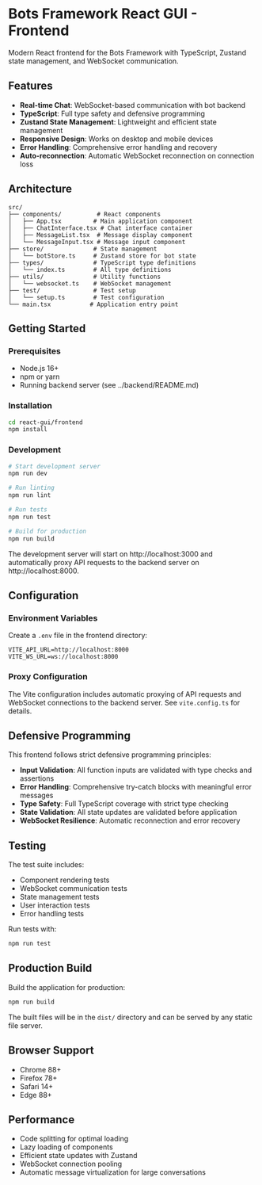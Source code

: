 # Bots Framework React GUI - Frontend

Modern React frontend for the Bots Framework with TypeScript, Zustand state management, and WebSocket communication.

## Features

- **Real-time Chat**: WebSocket-based communication with bot backend
- **TypeScript**: Full type safety and defensive programming
- **Zustand State Management**: Lightweight and efficient state management
- **Responsive Design**: Works on desktop and mobile devices
- **Error Handling**: Comprehensive error handling and recovery
- **Auto-reconnection**: Automatic WebSocket reconnection on connection loss

## Architecture

```
src/
├── components/          # React components
│   ├── App.tsx         # Main application component
│   ├── ChatInterface.tsx # Chat interface container
│   ├── MessageList.tsx  # Message display component
│   └── MessageInput.tsx # Message input component
├── store/              # State management
│   └── botStore.ts     # Zustand store for bot state
├── types/              # TypeScript type definitions
│   └── index.ts        # All type definitions
├── utils/              # Utility functions
│   └── websocket.ts    # WebSocket management
├── test/               # Test setup
│   └── setup.ts        # Test configuration
└── main.tsx           # Application entry point
```

## Getting Started

### Prerequisites

- Node.js 16+ 
- npm or yarn
- Running backend server (see ../backend/README.md)

### Installation

```bash
cd react-gui/frontend
npm install
```

### Development

```bash
# Start development server
npm run dev

# Run linting
npm run lint

# Run tests
npm run test

# Build for production
npm run build
```

The development server will start on http://localhost:3000 and automatically proxy API requests to the backend server on http://localhost:8000.

## Configuration

### Environment Variables

Create a `.env` file in the frontend directory:

```env
VITE_API_URL=http://localhost:8000
VITE_WS_URL=ws://localhost:8000
```

### Proxy Configuration

The Vite configuration includes automatic proxying of API requests and WebSocket connections to the backend server. See `vite.config.ts` for details.

## Defensive Programming

This frontend follows strict defensive programming principles:

- **Input Validation**: All function inputs are validated with type checks and assertions
- **Error Handling**: Comprehensive try-catch blocks with meaningful error messages
- **Type Safety**: Full TypeScript coverage with strict type checking
- **State Validation**: All state updates are validated before application
- **WebSocket Resilience**: Automatic reconnection and error recovery

## Testing

The test suite includes:

- Component rendering tests
- WebSocket communication tests  
- State management tests
- User interaction tests
- Error handling tests

Run tests with:

```bash
npm run test
```

## Production Build

Build the application for production:

```bash
npm run build
```

The built files will be in the `dist/` directory and can be served by any static file server.

## Browser Support

- Chrome 88+
- Firefox 78+
- Safari 14+
- Edge 88+

## Performance

- Code splitting for optimal loading
- Lazy loading of components
- Efficient state updates with Zustand
- WebSocket connection pooling
- Automatic message virtualization for large conversations
